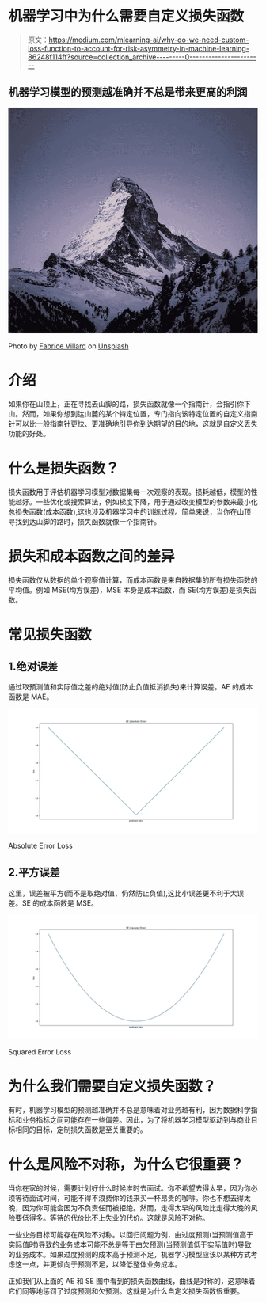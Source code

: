 # 机器学习中为什么需要自定义损失函数

> 原文：<https://medium.com/mlearning-ai/why-do-we-need-custom-loss-function-to-account-for-risk-asymmetry-in-machine-learning-86248f114ff?source=collection_archive---------0----------------------->

## 机器学习模型的预测越准确并不总是带来更高的利润

![](img/2ce1e8991fd52ea4a3ddb3b54dff1a13.png)

Photo by [Fabrice Villard](https://unsplash.com/photos/QrRSm-QbjW0) on [Unsplash](https://unsplash.com/s/photos/three-doors?utm_source=unsplash&utm_medium=referral&utm_content=creditCopyText)

# 介绍

如果你在山顶上，正在寻找去山脚的路，损失函数就像一个指南针，会指引你下山。然而，如果你想到达山麓的某个特定位置，专门指向该特定位置的自定义指南针可以比一般指南针更快、更准确地引导你到达期望的目的地，这就是自定义丢失功能的好处。

# 什么是损失函数？

损失函数用于评估机器学习模型对数据集每一次观察的表现。损耗越低，模型的性能越好。一些优化或搜索算法，例如梯度下降，用于通过改变模型的参数来最小化总损失函数(成本函数),这也涉及机器学习中的训练过程。简单来说，当你在山顶寻找到达山脚的路时，损失函数就像一个指南针。

# 损失和成本函数之间的差异

损失函数仅从数据的单个观察值计算，而成本函数是来自数据集的所有损失函数的平均值。例如 MSE(均方误差)，MSE 本身是成本函数，而 SE(均方误差)是损失函数。

# 常见损失函数

## 1.绝对误差

通过取预测值和实际值之差的绝对值(防止负值抵消损失)来计算误差。AE 的成本函数是 MAE。

![](img/669b20ed7fc05de0f9754f7422ef1670.png)

Absolute Error Loss

## 2.平方误差

这里，误差被平方(而不是取绝对值，仍然防止负值),这比小误差更不利于大误差。SE 的成本函数是 MSE。

![](img/b8ee9ef4b41ac09c134f3e56ebc1bc3a.png)

Squared Error Loss

# 为什么我们需要自定义损失函数？

有时，机器学习模型的预测越准确并不总是意味着对业务越有利，因为数据科学指标和业务指标之间可能存在一些偏差。因此，为了将机器学习模型驱动到与商业目标相同的目标，定制损失函数是至关重要的。

# 什么是风险不对称，为什么它很重要？

当你在家的时候，需要计划好什么时候准时去面试。你不希望去得太早，因为你必须等待面试时间，可能不得不浪费你的钱来买一杯昂贵的咖啡。你也不想去得太晚，因为你可能会因为不负责任而被拒绝。然而，走得太早的风险比走得太晚的风险要低得多。等待的代价比不上失业的代价。这就是风险不对称。

一些业务目标可能存在风险不对称。以回归问题为例，由过度预测(当预测值高于实际值时)导致的业务成本可能不总是等于由欠预测(当预测值低于实际值时)导致的业务成本。如果过度预测的成本高于预测不足，机器学习模型应该以某种方式考虑这一点，并更倾向于预测不足，以降低整体业务成本。

正如我们从上面的 AE 和 SE 图中看到的损失函数曲线，曲线是对称的，这意味着它们同等地惩罚了过度预测和欠预测。这就是为什么自定义损失函数很重要。